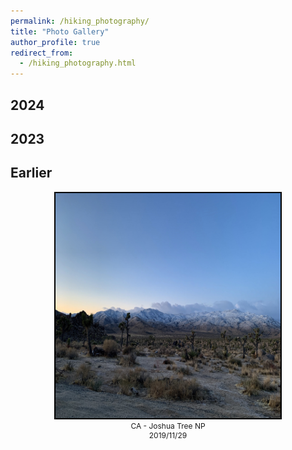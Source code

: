 ```yaml
---
permalink: /hiking_photography/
title: "Photo Gallery"
author_profile: true
redirect_from: 
  - /hiking_photography.html
---
```


<style>
  .gallery_list {
    display: flex;
    flex-wrap: wrap;
  }

  .gallery_item {
    flex: 1 1 50%;
    text-align: center;
  }

  .gallery_photo {
    width: 360px;
    height: 360px;
    max-width: 360px;
    max-height: 360px;
    border: 2px solid #000000;
  }

  .gallery_photo_caption {
    font-size: 12px;
  }
</style>

## 2024

## 2023

## Earlier
<div class="gallery_list">
  <div class="gallery_item">
    <div>
      <img class="gallery_photo" src="https://github.com/AndrewYiBC/website-photo-gallery/blob/main/20191129_CA_JoshuaTreeNP_2400x1800.jpg?raw=true" alt="20191129_CA_JoshuaTreeNP">
    </div>
    <div class="gallery_photo_caption">
      CA - Joshua Tree NP
      <br>
      2019/11/29
    </div>
  </div>

  <div class="gallery_item">
  </div>
</div>
